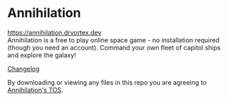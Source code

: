 # Annihilation

https://annihilation.drvortex.dev  
Annihilation is a free to play online space game - no installation required (though you need an account). Command your own fleet of capitol ships and explore the galaxy!  

[Changelog](https://annihilation.drvortex.dev/versions)

By downloading or viewing any files in this repo you are agreeing to [Annihilation's TOS](https://annihilation.drvortex.dev/tos).
